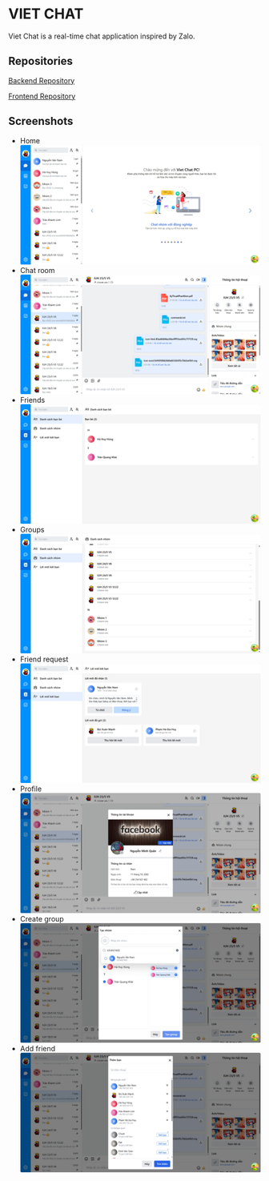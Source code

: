# VIET CHAT
Viet Chat is a real-time chat application inspired by Zalo.
## Repositories
[Backend Repository](https://github.com/Minhquanzz1002/viet-chat-backend-v2)

[Frontend Repository](https://github.com/Minhquanzz1002/viet-chat-web)

## Screenshots

- Home
  ![Home](/demo/home.png)
- Chat room
  ![Chat room](/demo/chat.png)
- Friends
  ![Friends](/demo/friends.png)
- Groups
  ![Groups](/demo/groups.png)
- Friend request
  ![Friend request](/demo/friend-request.png)
- Profile
  ![Profile](/demo/your-profile.png)
- Create group
  ![Create group](/demo/create-group.png)
- Add friend
  ![Add friend](/demo/add-friend.png)